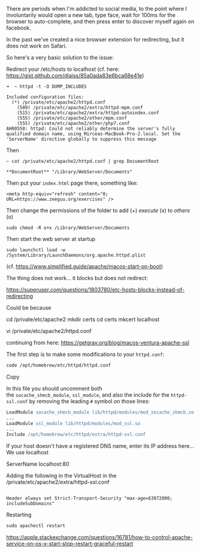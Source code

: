 There are periods when I'm addicted to social media, to the point where I involuntarily would open a new tab, type face, wait for 100ms for the browser to auto-complete, and then press enter to discover myself again on facebook. 

In the past we've created a nice browser extension for redirecting, but it does not work on Safari. 

So here's a very basic solution to the issue: 


Redirect your /etc/hosts to localhost (cf. here: https://gist.github.com/djaiss/85a0ada83e6bca68e41e)



    ➜  ~ httpd -t -D DUMP_INCLUDES

	Included configuration files:
	  (*) /private/etc/apache2/httpd.conf
	    (509) /private/etc/apache2/extra/httpd-mpm.conf
	    (515) /private/etc/apache2/extra/httpd-autoindex.conf
	    (555) /private/etc/apache2/other/mpm.conf
	    (555) /private/etc/apache2/other/php7.conf
	AH00558: httpd: Could not reliably determine the server's fully qualified domain name, using Mirceas-MacBook-Pro-2.local. Set the 'ServerName' directive globally to suppress this message


Then 
```
~ cat /private/etc/apache2/httpd.conf | grep DocumentRoot

**DocumentRoot** "/Library/WebServer/Documents"

```

Then put your `index.html` page there, something like:
```
<meta http-equiv="refresh" content="0; URL=https://www.zeeguu.org/exercises" />
```

Then change the permissions of the folder to add (+)  *execute* (x) to *others* (o)

```
sudo chmod -R o+x /Library/WebServer/Documents

```

Then start the web server at startup

```
sudo launchctl load -w /System/Library/LaunchDaemons/org.apache.httpd.plist
```

(cf. https://www.simplified.guide/apache/macos-start-on-boot)



The thing does not work... it blocks but does not redirect:

https://superuser.com/questions/1803780/etc-hosts-blocks-instead-of-redirecting

Could be because 


cd /private/etc/apache2
mkdir certs
cd certs
mkcert localhost

vi /private/etc/apache2/httpd.conf


continuing from here: https://getgrav.org/blog/macos-ventura-apache-ssl

The first step is to make some modifications to your `httpd.conf`:

```bash
code /opt/homebrew/etc/httpd/httpd.conf
```

Copy

In this file you should uncomment both the `socache_shmcb_module`, `ssl_module`, and also the include for the `httpd-ssl.conf` by removing the leading `#` symbol on those lines:

```apache
LoadModule socache_shmcb_module lib/httpd/modules/mod_socache_shmcb.so
...
LoadModule ssl_module lib/httpd/modules/mod_ssl.so
...
Include /opt/homebrew/etc/httpd/extra/httpd-ssl.conf
```

If your host doesn't have a registered DNS name, enter its IP address here...  We use localhost

ServerName localhost:80


Adding the following in the VirtualHost in the /private/etc/apache2/extra/httpd-ssl.conf

```

Header always set Strict-Transport-Security "max-age=63072000; includeSubDomains"
```





Restarting
```xml
sudo apachectl restart
```

https://apple.stackexchange.com/questions/16781/how-to-control-apache-service-on-os-x-start-stop-restart-graceful-restart


